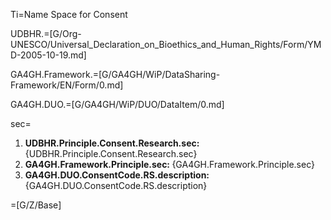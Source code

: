 Ti=Name Space for Consent

UDBHR.=[G/Org-UNESCO/Universal_Declaration_on_Bioethics_and_Human_Rights/Form/YMD-2005-10-19.md]

GA4GH.Framework.=[G/GA4GH/WiP/DataSharing-Framework/EN/Form/0.md]

GA4GH.DUO.=[G/GA4GH/WiP/DUO/DataItem/0.md]

sec=<ol><li><b>UDBHR.Principle.Consent.Research.sec: </b>{UDBHR.Principle.Consent.Research.sec}<li><b>GA4GH.Framework.Principle.sec: </b>{GA4GH.Framework.Principle.sec}<li><b>GA4GH.DUO.ConsentCode.RS.description: </b>{GA4GH.DUO.ConsentCode.RS.description}</ol>

=[G/Z/Base]
